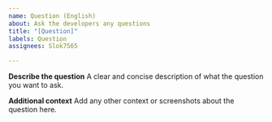 ```yaml
---
name: Question (English)
about: Ask the developers any questions
title: "[Question]"
labels: Question
assignees: Slok7565

---
```


**Describe the question**
A clear and concise description of what the question you want to ask.

**Additional context**
Add any other context or screenshots about the question here.
